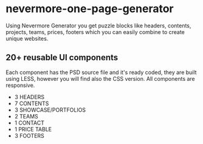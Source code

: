 nevermore-one-page-generator
============================

Using Nevermore Generator you get puzzle blocks like headers, contents, projects, teams, prices, footers which you can easily combine to create unique websites.




<h2>20+ reusable UI components</h2>

Each component has the PSD source file and it's ready coded, they are built using LESS, however you will find also the CSS version.
All components are responsive.

<ul>
<li>3 HEADERS</li>
<li>7 CONTENTS </li>
<li>3 SHOWCASE/PORTFOLIOS</li>
<li>2 TEAMS</li>
<li>1 CONTACT</li>
<li>1 PRICE TABLE</li>
<li>3 FOOTERS</li>
</ul>



